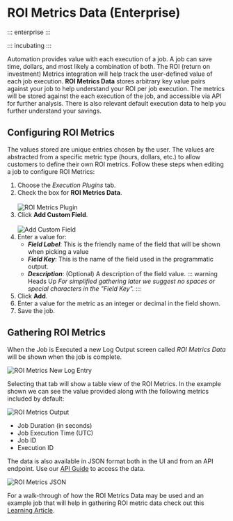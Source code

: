 # ROI Metrics Data (Enterprise)

::: enterprise
:::

::: incubating
:::

Automation provides value with each execution of a job.  A job can save time, dollars, and most likely a combination of both.  The ROI (return on investment) Metrics integration will help track the user-defined value of each job execution. **ROI Metrics Data** stores arbitrary key value pairs against your job to help understand your ROI per job execution. The metrics will be stored against the each execution of the job, and accessible via API for further analysis. There is also relevant default execution data to help you further understand your savings.

## Configuring ROI Metrics

The values stored are unique entries chosen by the user.  The values are abstracted from a specific metric type (hours, dollars, etc.) to allow customers to define their own ROI metrics.  Follow these steps when editing a job to configure ROI Metrics:

1. Choose the _Execution Plugins_ tab.
1. Check the box for **ROI Metrics Data**.<br><br>
    ![ROI Metrics Plugin](~@assets/img/roi-metrics-data.png)
1. Click **Add Custom Field**.<br><br>
    ![Add Custom Field](~@assets/img/roi-metrics-customfield.png)
1. Enter a value for:
    - ***Field Label***: This is the friendly name of the field that will be shown when picking a value
    - ***Field Key***: This is the name of the field used in the programmatic output.
    - ***Description***: (Optional) A description of the field value.
    ::: warning Heads Up
    _For simplified gathering later we suggest no spaces or special characters in the "Field Key"._
    :::
1. Click **Add**.
1. Enter a value for the metric as an integer or decimal in the field shown.
1. Save the job.

## Gathering ROI Metrics

When the Job is Executed a new Log Output screen called _ROI Metrics Data_ will be shown when the job is complete.

![ROI Metrics New Log Entry](~@assets/img/roi-metrics-log-listing.png)

Selecting that tab will show a table view of the ROI Metrics.  In the example shown we can see the value provided along with the following metrics included by default:

![ROI Metrics Output](~@assets/img/roi-metrics-output.png)

- Job Duration (in seconds)
- Job Execution Time (UTC)
- Job ID
- Execution ID

The data is also available in JSON format both in the UI and from an API endpoint.  Use our [API Guide](/api/rundeck-api.md) to access the data.

![ROI Metrics JSON](~@assets/img/roi-metrics-json.png)

For a walk-through of how the ROI Metrics Data may be used and an example job that will help in gathering ROI metric data check out this [Learning Article](/learning/howto/use-roi-metrics.md).
